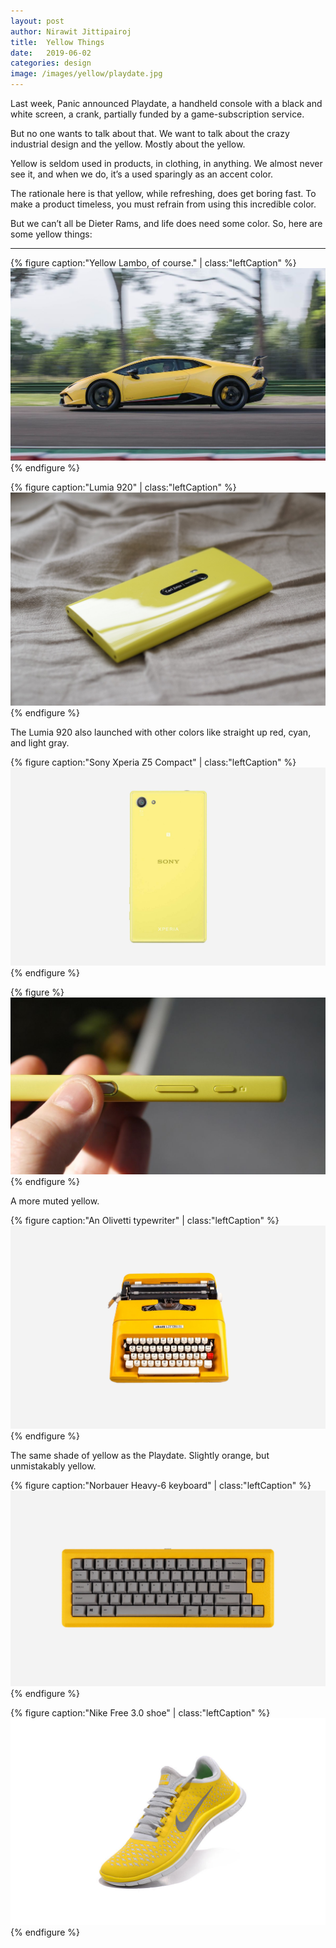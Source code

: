 ```yaml
---
layout: post
author: Nirawit Jittipairoj
title:  Yellow Things
date:   2019-06-02
categories: design
image: /images/yellow/playdate.jpg
---
```


Last week, Panic announced Playdate, a handheld console with a black and white screen, a crank, partially funded by a game-subscription service.

But no one wants to talk about that. We want to talk about the crazy industrial design and the yellow. Mostly about the yellow.

Yellow is seldom used in products, in clothing, in anything. We almost never see it, and when we do, it’s a used sparingly as an accent color.

The rationale here is that yellow, while refreshing, does get boring fast. To make a product timeless, you must refrain from using this incredible color.

But we can’t all be Dieter Rams, and life does need some color. So, here are some yellow things:

***

{% figure caption:"Yellow Lambo, of course." | class:"leftCaption" %}
![](/images/yellow/lambo.jpg)
{% endfigure %}

{% figure caption:"Lumia 920" | class:"leftCaption" %}
![](/images/yellow/lumia920.jpg)
{% endfigure %}

The Lumia 920 also launched with other colors like straight up red, cyan, and light gray.

{% figure caption:"Sony Xperia Z5 Compact" | class:"leftCaption" %}
![](/images/yellow/z5_yellow.jpg)
{% endfigure %}

{% figure %}
![](/images/yellow/z5_yellow_side.jpg)
{% endfigure %}

A more muted yellow.

{% figure caption:"An Olivetti typewriter" | class:"leftCaption" %}
![](/images/yellow/olivetti.jpg)
{% endfigure %}

The same shade of yellow as the Playdate. Slightly orange, but unmistakably yellow.

{% figure caption:"Norbauer Heavy-6 keyboard" | class:"leftCaption" %}
![](/images/yellow/heavy6.jpg)
{% endfigure %}

{% figure caption:"Nike Free 3.0 shoe" | class:"leftCaption" %}
![](/images/yellow/nike.jpg)
{% endfigure %}
